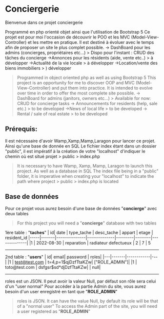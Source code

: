 # Conciergerie

Bienvenue dans ce projet conciergerie

Programmé en php orienté objet ainsi que l'utilisation de Bootstrap 5
Ce projet est pour moi l'occasion de découvrir le POO et les MVC (Model-View-Controller) et les mettre en pratique. Il est destiné à évoluer avec le temps afin de proposer un site le plus complet possible.
-> DashBoard pour les admins (concierges, propriétaires etc...) > Dispo pour l'instant : CRUD des tâches du concierge
->Annonces pour les résidents (aide, vente etc..) > à développer
->Actualité de la vie locale > à développer
->Location/vente des biens immobiliers > ) développer

> Programmed in object oriented php as well as using Bootstrap 5 This
> project is an opportunity for me to discover OOP and MVC
> (Model-View-Controller) and put them into practice. It is intended to
> evolve over time in order to offer the most complete site possible.
> -> DashBoard for admins (janitors, owners etc...) > Available for now: CRUD for concierge tasks
> -> Announcements for residents (help, sale etc.) > to be developed
> ->News of local life > to be developed
> -> Rental / sale of real estate > to be developed

## Prérequis:
Il est nécessaire d'avoir Wamp,Xamp,Mamp,Laragon pour lancer ce projet. Ainsi qu'une base de donnée en SQL
Le fichier index étant dans un dossier "public", il est impératif à la création de votre "localhost" d'indiquer le chemin où est situé projet > public > index.php

> It is necessary to have Wamp, Xamp, Mamp, Laragon to launch this
> project. As well as a database in SQL The index file being in a
> "public" folder, it is imperative when creating your "localhost" to
> indicate the path where project > public > index.php is located

## Base de données

Pour ce projet vous aurez besoin d'une base de données "**concierge**" avec deux tables

> For this project you will need a "**concierge**" database with two
> tables

1ère table : "**taches**"
| id| date  | type_tache | desc_tache | appart | etage | resident_id
|-----|-------|---------------|--------------|---------|--------|--------------|
|1  | 2022-08-30 | reparation | radiateur defectueux | 2 | 7 | 5

**************************
2nd table : "**users**" 
| id| email| password | roles|
|---|-------|------------|---|
|1  | test@test.com | t=4,p=1$qjDzfTtaKZw| ["ROLE_ADMIN"]|
|1  | toto@test.com | dsfgsr$sd*djDzfTtaKZw| | null|
****************************
roles est un JSON. Il peut avoir la valeur Null, par défaut son rôle sera celui d'un "user normal"
Pour accéder à la partie Admin du site, vous aurez besoin d'un user enregistré en tant que "**ROLE_ADMIN**"

> roles is JSON. It can have the value Null, by default its role will be
> that of a "normal user" To access the Admin part of the site, you will
> need a user registered as "**ROLE_ADMIN**"

